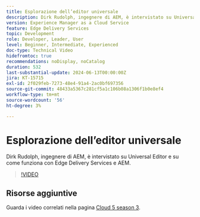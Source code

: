 ```yaml
---
title: Esplorazione dell’editor universale
description: Dirk Rudolph, ingegnere di AEM, è intervistato su Universal Editor e Edge Delivery Services.
version: Experience Manager as a Cloud Service
feature: Edge Delivery Services
topic: Development
role: Developer, Leader, User
level: Beginner, Intermediate, Experienced
doc-type: Technical Video
hidefromtoc: true
recommendations: noDisplay, noCatalog
duration: 532
last-substantial-update: 2024-06-13T00:00:00Z
jira: KT-15715
exl-id: 2f029feb-7273-48e4-91a4-2ac0bf697356
source-git-commit: 48433a5367c281cf5a1c106b08a1306f1b0e8ef4
workflow-type: tm+mt
source-wordcount: '56'
ht-degree: 3%

---
```


# Esplorazione dell’editor universale

Dirk Rudolph, ingegnere di AEM, è intervistato su Universal Editor e su come funziona con Edge Delivery Services e AEM.

>[!VIDEO](https://video.tv.adobe.com/v/3429656/?learn=on)

## Risorse aggiuntive

Guarda i video correlati nella pagina [Cloud 5 season 3](../cloud5-season-3.md).
